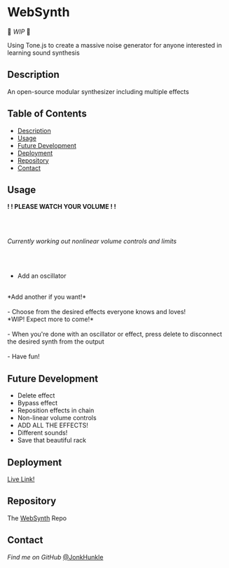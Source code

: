 # WebSynth

🔨 *WIP* 🔨

Using Tone.js to create a massive noise generator for anyone interested in learning sound synthesis

## Description

An open-source modular synthesizer including multiple effects

## Table of Contents
* [Description](#description)
* [Usage](#usage)
* [Future Development](#future-development)
* [Deployment](#deployment)
* [Repository](#repository)
* [Contact](#contact)

## Usage

**! ! PLEASE WATCH YOUR VOLUME ! !**

<br><br/>

*Currently working out nonlinear volume controls and limits*

<br/><br/>

- Add an oscillator
<br>
 *Add another if you want!*
 <br><br>
- Choose from the desired effects everyone knows and loves!
<br>
*WIP! Expect more to come!* 
<br><br>
- When you're done with an oscillator or effect, press delete to disconnect the desired synth from the output
<br><br>
- Have fun!

## Future Development

- Delete effect
- Bypass effect
- Reposition effects in chain
- Non-linear volume controls
- ADD ALL THE EFFECTS!
- Different sounds!
- Save that beautiful rack

## Deployment

[Live Link!](https://jonkhunkle.github.io/WebSynth/)


## Repository

The [WebSynth](https://github.com/JonkHunkle/WebSynth) Repo


## Contact

*Find me on GitHub* [@JonkHunkle](https://github.com/JonkHunkle)
